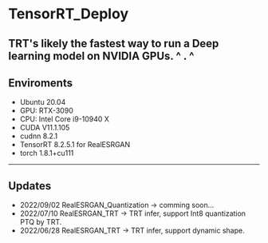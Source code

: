 # TensorRT_Deploy
TRT's likely the fastest way to run a Deep learning model on NVIDIA GPUs.  ^ . ^
---
## Enviroments
+ Ubuntu 20.04
+ GPU: RTX-3090
+ CPU: Intel Core i9-10940 X
+ CUDA V11.1.105
+ cudnn 8.2.1
+ TensorRT 8.2.5.1 for RealESRGAN
+ torch 1.8.1+cu111
---
## Updates
+ 2022/09/02 RealESRGAN_Quantization -> comming soon...
+ 2022/07/10 RealESRGAN_TRT -> TRT infer, support Int8 quantization PTQ by TRT.
+ 2022/06/28 RealESRGAN_TRT -> TRT infer, support dynamic shape.
